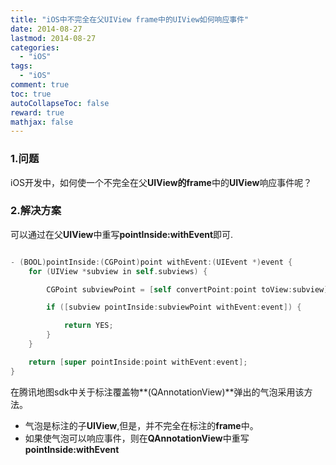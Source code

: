 ```yaml
---
title: "iOS中不完全在父UIView frame中的UIView如何响应事件"
date: 2014-08-27
lastmod: 2014-08-27
categories:
  - "iOS"
tags:
  - "iOS"
comment: true
toc: true
autoCollapseToc: false
reward: true
mathjax: false
---
```


### 1.问题

iOS开发中，如何使一个不完全在父**UIView的frame**中的**UIView**响应事件呢？


### 2.解决方案

可以通过在父**UIView**中重写**pointInside:withEvent**即可.

``` objective-c

- (BOOL)pointInside:(CGPoint)point withEvent:(UIEvent *)event {
    for (UIView *subview in self.subviews) {

        CGPoint subviewPoint = [self convertPoint:point toView:subview];

        if ([subview pointInside:subviewPoint withEvent:event]) {

            return YES;
        }
    }

    return [super pointInside:point withEvent:event];
}


```

在腾讯地图sdk中关于标注覆盖物**(QAnnotationView)**弹出的气泡采用该方法。
   
* 气泡是标注的子**UIView**,但是，并不完全在标注的**frame**中。
* 如果使气泡可以响应事件，则在**QAnnotationView**中重写**pointInside:withEvent**
